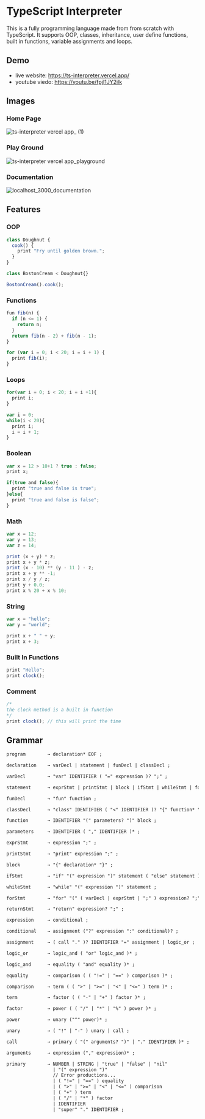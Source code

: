 # TypeScript Interpreter

This is a fully programming language made from from scratch with TypeScript. It supports OOP, classes, inheritance, user define functions, built in functions, variable assignments and loops.

## Demo

- live website: https://ts-interpreter.vercel.app/
- youtube viedo: https://youtu.be/fpjl1JY2ilk

## Images

### Home Page
![ts-interpreter vercel app_ (1)](https://github.com/AugustinSorel/ts-interpreter/assets/48162609/44894a57-3780-4b0c-a694-9c3c315cb541)

### Play Ground
![ts-interpreter vercel app_playground](https://github.com/AugustinSorel/ts-interpreter/assets/48162609/5ac92e54-84d9-457b-802d-283aa8389b5e)

### Documentation
![localhost_3000_documentation](https://github.com/AugustinSorel/ts-interpreter/assets/48162609/9f36166a-f831-443a-bd67-41ad4ac28268)

## Features

### OOP

```js
class Doughnut {
  cook() {
    print "Fry until golden brown.";
  }
}

class BostonCream < Doughnut{}

BostonCream().cook();
```

### Functions

```js
fun fib(n) {
  if (n <= 1) {
    return n;
  }
  return fib(n - 2) + fib(n - 1);
}

for (var i = 0; i < 20; i = i + 1) {
  print fib(i);
}
```

### Loops

```js
for(var i = 0; i < 20; i = i +1){
  print i;
}

var i = 0;
while(i < 20){
  print i;
  i = i + 1;
}
```

### Boolean

```js
var x = 12 > 10+1 ? true : false;
print x;

if(true and false){
  print "true and false is true";
}else{
  print "true and false is false";
}
```

### Math

```js
var x = 12;
var y = 13;
var z = 14;

print (x + y) * z;
print x + y * z;
print (x - 10) ** (y - 11 ) - z;
print x + y ** -1;
print x / y / z;
print y + 0.0;
print x % 20 + x % 10;
```

### String

```js
var x = "hello";
var y = "world";

print x + " " + y;
print x + 3;
```

### Built In Functions

```js
print "Hello";
print clock();
```

### Comment

```js
/*
the clock method is a built in function
*/
print clock(); // this will print the time
```

## Grammar

```txt
program        → declaration* EOF ;

declaration    → varDecl | statement | funDecl | classDecl ;

varDecl        → "var" IDENTIFIER ( "=" expression )? ";" ;

statement      → exprStmt | printStmt | block | ifStmt | whileStmt | forStmt | returnStmt ;

funDecl        → "fun" function ;

classDecl      → "class" IDENTIFIER ( "<" IDENTIFIER )? "{" function* "}" ;

function       → IDENTIFIER "(" parameters? ")" block ;

parameters     → IDENTIFIER ( "," IDENTIFIER )* ;

exprStmt       → expression ";" ;

printStmt      → "print" expression ";" ;

block          → "{" declaration* "}" ;

ifStmt         → "if" "(" expression ")" statement ( "else" statement )? ;

whileStmt      → "while" "(" expression ")" statement ;

forStmt        → "for" "(" ( varDecl | exprStmt | ";" ) expression? ";" expression? ")" statement ;

returnStmt     → "return" expression? ";" ;

expression     → conditional ;

conditional    → assignment ("?" expression ":" conditional)? ;

assignment     → ( call "." )? IDENTIFIER "=" assignment | logic_or ;

logic_or       → logic_and ( "or" logic_and )* ;

logic_and      → equality ( "and" equality )* ;

equality       → comparison ( ( "!=" | "==" ) comparison )* ;

comparison     → term ( ( ">" | ">=" | "<" | "<=" ) term )* ;

term           → factor ( ( "-" | "+" ) factor )* ;

factor         → power ( ( "/" | "*" | "%" ) power )* ;

power          → unary ("^" power)* ;

unary          → ( "!" | "-" ) unary | call ;

call           → primary ( "(" arguments? ")" | "." IDENTIFIER )* ;

arguments      → expression ("," expression)* ;

primary        → NUMBER | STRING | "true" | "false" | "nil"
                 | "(" expression ")"
                 // Error productions...
                 | ( "!=" | "==" ) equality
                 | ( ">" | ">=" | "<" | "<=" ) comparison
                 | ( "+" ) term
                 | ( "/" | "*" ) factor
                 | IDENTIFIER
                 | "super" "." IDENTIFIER ;
```
